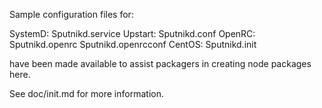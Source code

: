 Sample configuration files for:

SystemD: Sputnikd.service
Upstart: Sputnikd.conf
OpenRC:  Sputnikd.openrc
         Sputnikd.openrcconf
CentOS:  Sputnikd.init

have been made available to assist packagers in creating node packages here.

See doc/init.md for more information.
